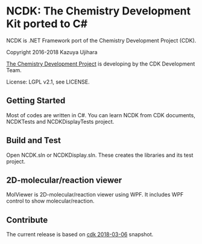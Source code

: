# NCDK: The Chemistry Development Kit ported to C# 

NCDK is .NET Framework port of the Chemistry Development Project (CDK).

Copyright 2016-2018 Kazuya Ujihara

[The Chemistry Development Project](https://github.com/cdk/cdk) is developing by the CDK Development Team.

License: LGPL v2.1, see LICENSE.

## Getting Started
Most of codes are written in C#. You can learn NCDK from CDK documents, NCDKTests and NCDKDisplayTests project.

## Build and Test
Open NCDK.sln or NCDKDisplay.sln. These creates the libraries and its test project.

## 2D-molecular/reaction viewer  
MolViewer is 2D-molecular/reaction viewer using WPF. It includes WPF control to show molecular/reaction.

## Contribute
The current release is based on [cdk 2018-03-06](https://github.com/cdk/cdk/tree/6fade7b5470669955835046d9fb09c48f658efde) snapshot.
